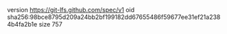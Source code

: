version https://git-lfs.github.com/spec/v1
oid sha256:98bce8795d209a24bb2bf199182dd67655486f59677ee31ef21a2384b4fa2b1e
size 757
